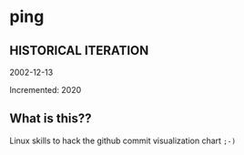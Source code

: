 # ping

## HISTORICAL ITERATION
2002-12-13

Incremented: 2020

## What is this?? 
Linux skills to hack the github commit visualization chart `;-)`
